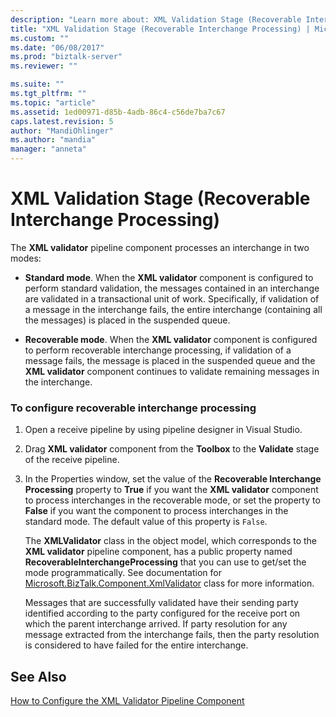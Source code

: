 ```yaml
---
description: "Learn more about: XML Validation Stage (Recoverable Interchange Processing)"
title: "XML Validation Stage (Recoverable Interchange Processing) | Microsoft Docs"
ms.custom: ""
ms.date: "06/08/2017"
ms.prod: "biztalk-server"
ms.reviewer: ""

ms.suite: ""
ms.tgt_pltfrm: ""
ms.topic: "article"
ms.assetid: 1ed00971-d85b-4adb-86c4-c56de7ba7c67
caps.latest.revision: 5
author: "MandiOhlinger"
ms.author: "mandia"
manager: "anneta"
---
```

# XML Validation Stage (Recoverable Interchange Processing)
The **XML validator** pipeline component processes an interchange in two modes:  
  
-   **Standard mode**. When the **XML validator** component is configured to perform standard validation, the messages contained in an interchange are validated in a transactional unit of work. Specifically, if validation of a message in the interchange fails, the entire interchange (containing all the messages) is placed in the suspended queue.  
  
-   **Recoverable mode**. When the **XML validator** component is configured to perform recoverable interchange processing, if validation of a message fails, the message is placed in the suspended queue and the **XML validator** component continues to validate remaining messages in the interchange.  
  
### To configure recoverable interchange processing  
  
1. Open a receive pipeline by using pipeline designer in Visual Studio.  
  
2. Drag **XML validator** component from the **Toolbox** to the **Validate** stage of the receive pipeline.  
  
3. In the Properties window, set the value of the **Recoverable Interchange Processing** property to **True** if you want the **XML validator** component to process interchanges in the recoverable mode, or set the property to **False** if you want the component to process interchanges in the standard mode. The default value of this property is `False`.  
  
   The **XMLValidator** class in the object model, which corresponds to the **XML validator** pipeline component, has a public property named **RecoverableInterchangeProcessing** that you can use to get/set the mode programmatically. See documentation for [Microsoft.BizTalk.Component.XmlValidator](/previous-versions/) class for more information.  
  
   Messages that are successfully validated have their sending party identified according to the party configured for the receive port on which the parent interchange arrived. If party resolution for any message extracted from the interchange fails, then the party resolution is considered to have failed for the entire interchange.  
  
## See Also  
 [How to Configure the XML Validator Pipeline Component](../core/how-to-configure-the-xml-validator-pipeline-component.md)